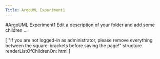 ```yaml
---
Title: ArgoUML Experiment1
---
```

#ArgoUML Experiment1
Edit a description of your folder and add some children ...

[ "If you are not logged-in as administrator, please remove everything between the square-brackets before saving the page!"
structure renderListOfChildrenOn: html ]
